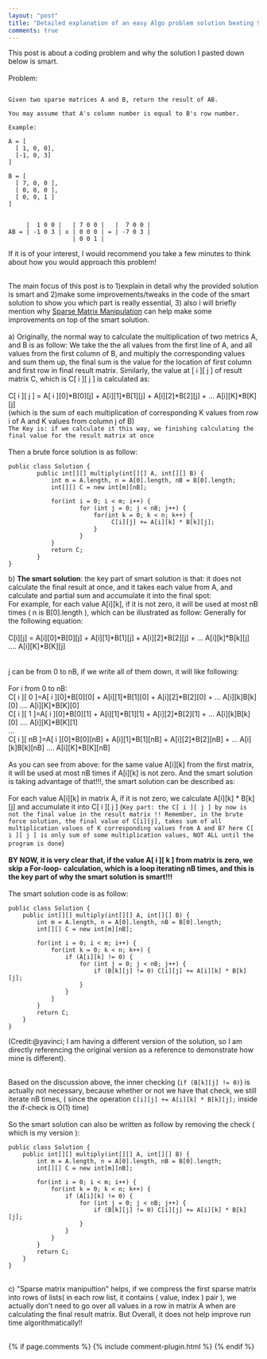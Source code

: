 ```yaml
---
layout: "post"
title: "Detailed explanation of an easy Algo problem solution beating 99.9% submission"
comments: true
---
```


This post is about a coding problem and why the solution I pasted down below is smart.
<br/>
<br/>
Problem:<br/>

```

Given two sparse matrices A and B, return the result of AB.

You may assume that A's column number is equal to B's row number.

Example:

A = [
  [ 1, 0, 0],
  [-1, 0, 3]
]

B = [
  [ 7, 0, 0 ],
  [ 0, 0, 0 ],
  [ 0, 0, 1 ]
]


     |  1 0 0 |   | 7 0 0 |   |  7 0 0 |
AB = | -1 0 3 | x | 0 0 0 | = | -7 0 3 |
                  | 0 0 1 |

```

If it is of your interest, I would recommend you take a few minutes to think about how you would approach this problem! <br/>
<br/>

The main focus of this post is to 1)explain in detail why the provided solution is smart and 2)make some improvements/tweaks in the code of the smart solution to show you which part is really essential, 3) also i will briefly mention why <a href="http://www.cs.cmu.edu/~scandal/cacm/node9.html">Sparse Matrix Manipulation</a> can help make some improvements on top of the smart solution.<br/>
<br/>
a) Originally, the normal way to calculate the multiplication of two metrics A, and B is as follow:
We take the the all values from the first line of A, and all values from the first column of B, and multiply the corresponding values and sum them up, the final sum is the value for the location of first column and first row in final result matrix. Similarly, the value at [ i ][ j ] of result matrix C, which is C[ i ][ j ] is calculated as:<br/>
<br/>
C[ i ][ j ] = A[ i ][0]*B[0][j] + A[i][1]*B[1][j] + A[i][2]*B[2][j] + ... A[i][K]*B[K][j]<br/>
(which is the sum of each multiplication of corresponding K values from row i of A and K values from column j of B)<br/>
`The Key is: if we calculate it this way, we finishing calculating the final value for the result matrix at once` <br/>
<br/>
Then a brute force solution is as follow:<br/>

```
public class Solution {
        public int[][] multiply(int[][] A, int[][] B) {
            int m = A.length, n = A[0].length, nB = B[0].length;
            int[][] C = new int[m][nB];

            for(int i = 0; i < m; i++) {
                    for (int j = 0; j < nB; j++) {
                        for(int k = 0; k < n; k++) {
                             C[i][j] += A[i][k] * B[k][j];
                        }
                    }
            }
            return C;  
        }
}
```

b) <Strong>The smart solution</Strong>: the key part of smart solution is that: it does not calculate the final result at once, and it takes each value from A, and calculate and partial sum and accumulate it into the final spot:<br/>
For example, for each value A[i][k], if it is not zero, it will be used at most nB times ( n is B[0].length ), which can be illustrated as follow:
Generally for the following equation:<br/>
<br/>
C[i][j] = A[i][0]*B[0][j] + A[i][1]*B[1][j] + A[i][2]*B[2][j] + ... A[i][k]*B[k][j] .... A[i][K]*B[K][j]  
<br/>
<br/>
j can be from 0 to nB, if we write all of them down, it will like following:
<br/>
<br/>
For i from 0 to nB:<br/>
C[ i ][ 0 ]=A[ i ][0]*B[0][0] + A[i][1]*B[1][0] + A[i][2]*B[2][0] + ... A[i][k]B[k][0] .... A[i][K]*B[K][0] <br/>
C[ i ][ 1 ]=A[ i ][0]*B[0][1] + A[i][1]*B[1][1] + A[i][2]*B[2][1] + ... A[i][k]B[k][0] .... A[i][K]*B[K][1] <br/>
... <br/>
C[ i ][ nB ]=A[ i ][0]*B[0][nB] + A[i][1]*B[1][nB] + A[i][2]*B[2][nB] + ... A[i][k]B[k][nB] .... A[i][K]*B[K][nB] <br/>
<br/>
As you can see from above: for the same value A[i][k] from the first matrix, it will be used at most nB times if A[i][k] is not zero. And the smart solution is taking advantage of that!!!, the smart solution can be described as: <br/>
<br/>
For each value A[i][k] in matrix A, if it is not zero, we calculate A[i][k] * B[k][j] and accumulate it into C[ i ][ j ]  (`Key part: the C[ i ][ j ] by now is not the final value in the result matrix !! Remember, in the brute force solution, the final value of C[i][j], takes sum of all multiplication values of K corresponding values from A and B? here C[ i ][ j ] is only sum of some multiplication values, NOT ALL until the program is done`)
<br/>
<br/>
<Strong>BY NOW, it is very clear that, if the value A[ i ][ k ] from matrix is zero, we skip a For-loop- calculation, which is a loop iterating nB times, and this is the key part of why the smart solution is smart!!! </Strong> <br/>
<br/>
The smart solution code is as follow:<br/>

```
public class Solution {
    public int[][] multiply(int[][] A, int[][] B) {
        int m = A.length, n = A[0].length, nB = B[0].length;
        int[][] C = new int[m][nB];

        for(int i = 0; i < m; i++) {
            for(int k = 0; k < n; k++) {
                if (A[i][k] != 0) {
                    for (int j = 0; j < nB; j++) {
                        if (B[k][j] != 0) C[i][j] += A[i][k] * B[k][j];
                    }
                }
            }
        }
        return C;   
    }
}
```

(Credit:@yavinci; I am having a different version of the solution, so I am directly referencing the original version as a reference to demonstrate how mine is different). <br/>
<br/>

Based on the discussion above, the inner checking (`if (B[k][j] != 0)`) is actually not necessary, because whether or not we have that check, we still iterate nB times, ( since the operation `C[i][j] += A[i][k] * B[k][j];`  inside the if-check is O(1) time) <br/>
<br/>
So the smart solution can also be written as follow by removing the check ( which is my version ): <br/>

```
public class Solution {
    public int[][] multiply(int[][] A, int[][] B) {
        int m = A.length, n = A[0].length, nB = B[0].length;
        int[][] C = new int[m][nB];

        for(int i = 0; i < m; i++) {
            for(int k = 0; k < n; k++) {
                if (A[i][k] != 0) {
                    for (int j = 0; j < nB; j++) {
                        if (B[k][j] != 0) C[i][j] += A[i][k] * B[k][j];
                    }
                }
            }
        }
        return C;   
    }
}
```

<br/>
c) "Sparse matrix manipultion" helps, if we compress the first sparse matrix into rows of lists( in each row list, it contains ( value, index ) pair ), we actually don't need to go over all values in a row in matrix A when are calculating the final result matrix. But Overall, it does not help improve run time algorithmatically!!

<br/>
<br/>


{% if page.comments %} 
{% include comment-plugin.html %}
{% endif %}
